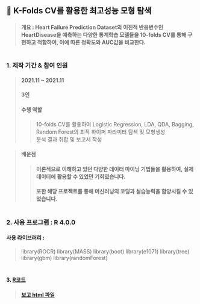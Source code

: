 ## 📌 K-Folds CV를 활용한 최고성능 모형 탐색
> #### 개요 : Heart Failure Prediction Dataset의 이진적 반응변수인 HeartDisease을 예측하는 다양한 통계학습 모델들을 10-folds CV를 통해 구현하고 적합하여, 이에 따른 정확도와 AUC값을 비교한다.

#

### 1. 제작 기간 & 참여 인원
> #### 2021.11 ~ 2021.11
> #### 3인
> #### 수행 역할 
>> 10-folds CV를 활용하여 Logistic Regression, LDA, QDA, Bagging, Random Forest의 최적 하이퍼 파라미터 탐색 및 모형생성  
>> 분석 결과 취합 및 보고서 작성

> #### 배운점
>> #### 이론적으로 이해하고 있던 다양한 데이터 마이닝 기법들을 활용하여, 실제 데이터에 활용할 수 있었던 기회였습니다. 
>> #### 또한 해당 프로젝트를 통해 머신러닝의 코딩과 실습능력을 함양시킬 수 있었습니다. 

#

### 2. 사용 프로그램 : R 4.0.0
#### 사용 라이브러리 : 
> library(ROCR)
> library(MASS)
> library(boot)
> library(e1071)
> library(tree)
> library(gbm)
> library(randomForest)

#

#### 3. [R코드](https://github.com/ChSSolee/002/blob/main/K-Folds%20CV%EB%A5%BC%20%ED%99%9C%EC%9A%A9%ED%95%9C%20%EC%B5%9C%EA%B3%A0%EC%84%B1%EB%8A%A5%20%EB%AA%A8%ED%98%95%20%ED%83%90%EC%83%89.Rmd)
> #### [보고 html 파일](https://github.com/ChSSolee/002/blob/main/K-Folds-CV%EB%A5%BC-%ED%99%9C%EC%9A%A9%ED%95%9C-%EC%B5%9C%EA%B3%A0%EC%84%B1%EB%8A%A5-%EB%AA%A8%ED%98%95-%ED%83%90%EC%83%89.html)
